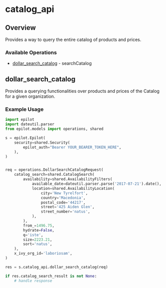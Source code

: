 # catalog_api

## Overview

Provides a way to query the entire catalog of products and prices.


### Available Operations

* [dollar_search_catalog](#dollar_search_catalog) - searchCatalog

## dollar_search_catalog

Provides a querying functionalities over products and prices of the Catalog for a given organization.

### Example Usage

```python
import epilot
import dateutil.parser
from epilot.models import operations, shared

s = epilot.Epilot(
    security=shared.Security(
        epilot_auth="Bearer YOUR_BEARER_TOKEN_HERE",
    ),
)


req = operations.DollarSearchCatalogRequest(
    catalog_search=shared.CatalogSearch(
        availability=shared.AvailabilityFilters(
            available_date=dateutil.parser.parse('2017-07-21').date(),
            location=shared.AvailabilityLocation(
                city='New Tyrelfort',
                country='Macedonia',
                postal_code='44217',
                street='425 Aiden Glen',
                street_number='natus',
            ),
        ),
        from_=1496.75,
        hydrate=False,
        q='iste',
        size=2223.21,
        sort='natus',
    ),
    x_ivy_org_id='laboriosam',
)

res = s.catalog_api.dollar_search_catalog(req)

if res.catalog_search_result is not None:
    # handle response
```
